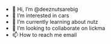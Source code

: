 - 👋 Hi, I’m @deeznutsarebig
- 👀 I’m interested in cars
- 🌱 I’m currently learning about nutz
- 💞️ I’m looking to collaborate on lickma
- 📫 How to reach me email

<!---
deeznutsarebig/deeznutsarebig is a ✨ special ✨ repository because its `README.md` (this file) appears on your GitHub profile.
You can click the Preview link to take a look at your changes.
--->
